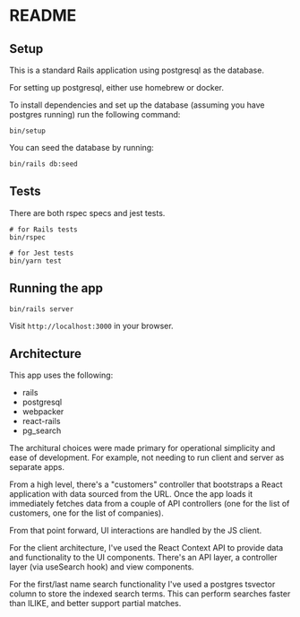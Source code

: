 # README

## Setup

This is a standard Rails application using postgresql as the database.

For setting up postgresql, either use homebrew or docker.

To install dependencies and set up the database (assuming you have postgres running)
run the following command:

```
bin/setup
```

You can seed the database by running:

```
bin/rails db:seed
```

## Tests

There are both rspec specs and jest tests.

```
# for Rails tests
bin/rspec

# for Jest tests
bin/yarn test
```

## Running the app

```
bin/rails server
```

Visit `http://localhost:3000` in your browser.

## Architecture

This app uses the following:

- rails
- postgresql
- webpacker
- react-rails
- pg_search

The architural choices were made primary for operational simplicity
and ease of development. For example, not needing to run client and
server as separate apps.

From a high level, there's a "customers" controller that bootstraps
a React application with data sourced from the URL. Once the app
loads it immediately fetches data from a couple of API controllers
(one for the list of customers, one for the list of companies).

From that point forward, UI interactions are handled by the JS client.

For the client architecture, I've used the React Context API to
provide data and functionality to the UI components. There's an API layer,
a controller layer (via useSearch hook) and view components.

For the first/last name search functionality I've used a postgres tsvector
column to store the indexed search terms. This can perform searches faster 
than ILIKE, and better support partial matches.
